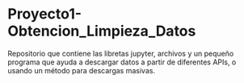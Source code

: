 # Proyecto1-Obtencion_Limpieza_Datos
Repositorio que contiene las libretas jupyter, archivos y un pequeño programa que ayuda a descargar datos a partir de diferentes APIs, o usando un método para descargas masivas.
